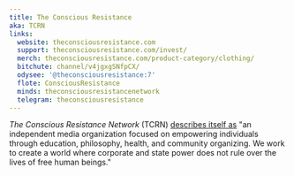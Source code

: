 ```yaml
---
title: The Conscious Resistance
aka: TCRN
links:
  website: theconsciousresistance.com
  support: theconsciousresistance.com/invest/
  merch: theconsciousresistance.com/product-category/clothing/
  bitchute: channel/v4jgxgSNfpCX/
  odysee: '@theconsciousresistance:7'
  flote: ConsciousResistance
  minds: theconsciousresistancenetwork
  telegram: theconsciousresistance
---
```


_The Conscious Resistance Network_ (TCRN) [describes itself
as](https://theconsciousresistance.com/welcome-to-tcrn/) "an independent media
organization focused on empowering individuals through education, philosophy,
health, and community organizing. We work to create a world where corporate and
state power does not rule over the lives of free human beings."
